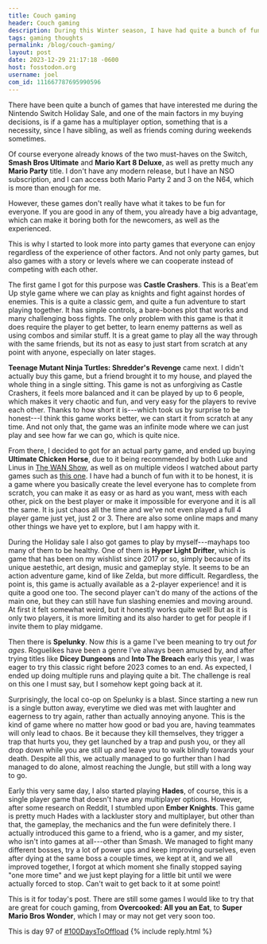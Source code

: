```yaml
---
title: Couch gaming
header: Couch gaming
description: During this Winter season, I have had quite a bunch of fun playing on my Switch to multiple games, especially local multiplayer with friends, and I just wanted to write a little bit about it.
tags: gaming thoughts
permalink: /blog/couch-gaming/
layout: post
date: 2023-12-29 21:17:18 -0600
host: fosstodon.org
username: joel
com_id: 111667787695990596
---
```


There have been quite a bunch of games that have interested me during the Nintendo Switch Holiday Sale, and one of the main factors in my buying decisions, is if a game has a multiplayer option, something that is a necessity, since I have sibling, as well as friends coming during weekends sometimes.

Of course everyone already knows of the two must-haves on the Switch, **Smash Bros Ultimate** and **Mario Kart 8 Deluxe**, as well as pretty much any **Mario Party** title. I don't have any modern release, but I have an NSO subscription, and I can access both Mario Party 2 and 3 on the N64, which is more than enough for me.

However, these games don't really have what it takes to be fun for everyone. If you are good in any of them, you already have a big advantage, which can make it boring both for the newcomers, as well as the experienced.

This is why I started to look more into party games that everyone can enjoy regardless of the experience of other factors. And not only party games, but also games with a story or levels where we can cooperate instead of competing with each other.

The first game I got for this purpose was **Castle Crashers**. This is a Beat'em Up style game where we can play as knights and fight against hordes of enemies. This is a quite a classic gem, and quite a fun adventure to start playing together. It has simple controls, a bare-bones plot that works and many challenging boss fights. The only problem with this game is that it does require the player to get better, to learn enemy patterns as well as using combos and similar stuff. It is a great game to play all the way through with the same friends, but its not as easy to just start from scratch at any point with anyone, especially on later stages.

**Teenage Mutant Ninja Turtles: Shredder's Revenge** came next. I didn't actually buy this game, but a friend brought it to my house, and played the whole thing in a single sitting. This game is not as unforgiving as Castle Crashers, it feels more balanced and it can be played by up to 6 people, which makes it very chaotic and fun, and very easy for the players to revive each other. Thanks to how short it is---which took us by surprise to be honest---I think this game works better, we can start it from scratch at any time. And not only that, the game was an infinite mode where we can just play and see how far we can go, which is quite nice.

From there, I decided to got for an actual party game, and ended up buying **Ultimate Chicken Horse**, due to it being recommended by both Luke and Linus in [The WAN Show](https://www.youtube.com/playlist?list=PL8mG-RkN2uTw7PhlnAr4pZZz2QubIbujH), as well as on multiple videos I watched about party games such as [this one](https://youtube.com/watch?v=DYUKolp53N4). I have had a bunch of fun with it to be honest, it is a game where you basically create the level everyone has to complete from scratch, you can make it as easy or as hard as you want, mess with each other, pick on the best player or make it impossible for everyone and it is all the same. It is just chaos all the time and we've not even played a full 4 player game just yet, just 2 or 3. There are also some online maps and many other things we have yet to explore, but I am happy with it.

During the Holiday sale I also got games to play by myself---mayhaps too many of them to be healthy. One of them is **Hyper Light Drifter**, which is game that has been on my wishlist since 2017 or so, simply because of its unique aestethic, art design, music and gameplay style. It seems to be an action adventure game, kind of like Zelda, but more difficult. Regardless, the point is, this game is actually available as a 2-player experience! and it is quite a good one too. The second player can't do many of the actions of the main one, but they can still have fun slashing enemies and moving around. At first it felt somewhat weird, but it honestly works quite well! But as it is only two players, it is more limiting and its also harder to get for people if I invite them to play midgame.

Then there is **Spelunky**. Now *this* is a game I've been meaning to try out *for ages*. Roguelikes have been a genre I've always been amused by, and after trying titles like **Dicey Dungeons** and **Into The Breach** early this year, I was eager to try this classic right before 2023 comes to an end. As expected, I ended up doing multiple runs and playing quite a bit. The challenge is real on this one I must say, but I somehow kept going back at it.

Surprisingly, the local co-op on Spelunky is a blast. Since starting a new run is a single button away, everytime we died was met with laughter and eagerness to try again, rather than actually annoying anyone. This is the kind of game where no matter how good or bad you are, having teammates will only lead to chaos. Be it because they kill themselves, they trigger a trap that hurts you, they get launched by a trap and push you, or they all drop down while you are still up and leave you to walk blindly towards your death. Despite all this, we actually managed to go further than I had managed to do alone, almost reaching the Jungle, but still with a long way to go.

Early this very same day, I also started playing **Hades**, of course, this is a single player game that doesn't have any multiplayer options. However, after some research on Reddit, I stumbled upon **Ember Knights**. This game is pretty much Hades with a lackluster story and multiplayer, but other than that, the gameplay, the mechanics and the fun were definitely there. I actually introduced this game to a friend, who is a gamer, and my sister, who isn't into games at all---other than Smash. We managed to fight many different bosses, try a lot of power ups and keep improving ourselves, even after dying at the same boss a couple times, we kept at it, and we all improved together, I forgot at which moment she finally stopped saying "one more time" and we just kept playing for a little bit until we were actually forced to stop. Can't wait to get back to it at some point!

This is it for today's post. There are still some games I would like to try that are great for couch gaming, from **Overcooked: All you an Eat**, to **Super Mario Bros Wonder**, which I may or may not get very soon too.

This is day 97 of [#100DaysToOffload](https://100daystooffload.com)
{% include reply.html %}
